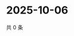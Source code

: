 # 2025-10-06

共 0 条

<!-- BEGIN ZHIHUQUESTIONS -->
<!-- 最后更新时间 Mon Oct 06 2025 22:11:20 GMT+0800 (China Standard Time) -->

<!-- END ZHIHUQUESTIONS -->
